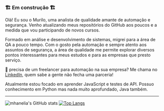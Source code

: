 ### 🏗️ Em construção 🏗️

Olá! Eu sou o Murilo, uma analista de qualidade amante de automação e segurança. Venho atualizando meus repositórios do GitHub aos poucos e a medida que vou participando de novos cursos.

Formado em análise e desenvolvimento de sistemas, migrei para a área de QA a pouco tempo. Com o gosto pela automação e sempre atento aos assuntos de segurança, a área de qualidade me permite explorar diversos pontos interessantes para meus estudos e para as empresas que presto serviço.

💼 precisa de um freelancer para automação na sua empresa? Me chama no [LinkedIn](https://www.linkedin.com/in/murilo-aippe/), quem sabe a gente não fecha uma parceria!

Atualmente estou focado em aprender JavaScript e testes de API. Possuo conhecimento em Python mas nada muito aprofundado, Java também.

***

![mhanelia's GitHub stats](https://github-readme-stats.vercel.app/api?username=mhanelia&show_icons=true&theme=dark)
[![Top Langs](https://github-readme-stats.vercel.app/api/top-langs/?username=mhanelia&layout=compact&theme=dark)](https://github.com/mhanelia/github-readme-stats)
